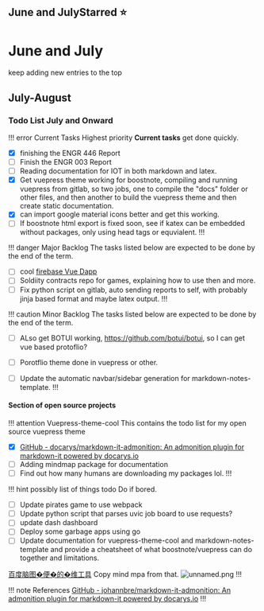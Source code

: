## June and July**Starred** :star:  <Badge text="COol" type="warn" /> 
# June and July
keep adding new entries to the top

## July-August
### Todo List July and Onward

!!! error Current Tasks Highest priority
**Current tasks** get done quickly.
- [x] finishing the  ENGR 446 Report
- [ ] Finish the ENGR 003 Report
- [ ] Reading documentation for IOT in both markdown and latex.
- [x] Get vuepress theme working for boostnote, compiling and running vuepress from gitlab, so two jobs, one to compile the "docs" folder or other files, and then another to build the vuepress theme and then create static documentation. 
- [x] can import google material icons better and get this working.
- [ ] If boostnote html export is fixed soon, see if katex can be embedded without packages, only using head tags or equvialent.
!!!

!!! danger Major Backlog
The tasks listed below are expected to be done by the end of the term.
- [ ] cool [firebase Vue Dapp](https://medium.com/@sebinatx/building-an-ethereum-firebase-user-profile-dapp-part-2-226bcc11ae62, ) 
- [ ] Soldiity contracts repo for games, explaining how to use then and more.
- [ ] Fix python script on gitlab, auto sending reports to self, with probably jinja based format and maybe latex output.
!!!

!!! caution Minor Backlog
The tasks listed below are expected to be done by the end of the term.
- [ ] ALso get BOTUI working, https://github.com/botui/botui, so I can get vue based protoflio?
- [ ] Porotflio theme done in vuepress or other.
- [ ] Update the automatic navbar/sidebar generation for markdown-notes-template.
!!!
 

#### Section of open source projects
!!! attention Vuepress-theme-cool
This contains the todo list for my open source vuepress theme
- [x] [GitHub - docarys/markdown-it-admonition: An admonition plugin for markdown-it powered by docarys.io](https://github.com/docarys/markdown-it-admonition)
- [ ] Adding mindmap package for documentation
- [ ] Find out how many humans are downloading my packages lol. 
!!!

!!! hint possibly list of things todo
Do if bored.
- [ ] Update pirates game to use webpack
- [ ] Update python script that parses uvic job board to use requests?
- [ ] update dash dashboard
- [ ] Deploy some garbage apps using go
- [ ] Update documentation for vuepress-theme-cool and markdown-notes-template and provide a cheatsheet of what boostnote/vuepress can do together and limitations. 

[百度脑图�便�的�维工具](http://naotu.baidu.com/file/1d400c82d65cd3fd530ffc55d8eb3783?token=5e57783dc51b3617) Copy mind mpa from that.
![unnamed.png](/boostnote-notes/images/c08bee54-8c8a-44db-9a9b-65525180318f/e2bf73ed.png)
!!!

!!! note References
[GitHub - johannbre/markdown-it-admonition: An admonition plugin for markdown-it powered by docarys.io](https://github.com/johannbre/markdown-it-admonition)
!!!